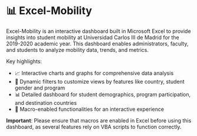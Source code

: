 # 📊 Excel-Mobility

Excel-Mobility is an interactive dashboard built in Microsoft Excel to provide insights into student mobility at Universidad Carlos III de Madrid for the 2019-2020 academic year. This dashboard enables administrators, faculty, and students to analyze mobility data, trends, and metrics.

Key highlights:

* 📈 Interactive charts and graphs for comprehensive data analysis
* 🧩 Dynamic filters to customize views by features like country, student gender and program
* 📊 Detailed dashboard for student demographics, program participation, and destination countries
* 🔄 Macro-enabled functionalities for an interactive experience

**Important**: Please ensure that macros are enabled in Excel before using this dashboard, as several features rely on VBA scripts to function correctly.

